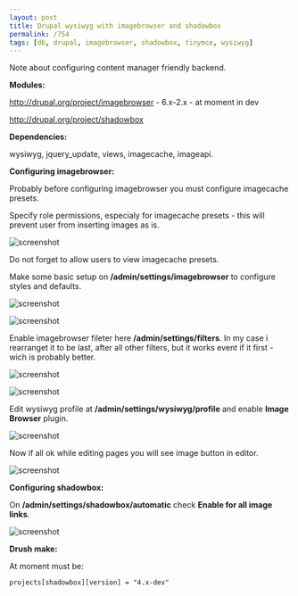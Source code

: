 ```yaml
---
layout: post
title: Drupal wysiwyg with imagebrowser and shadowbox
permalink: /754
tags: [d6, drupal, imagebrowser, shadowbox, tinymce, wysiwyg]
---
```


Note about configuring content manager friendly backend.

**Modules:**

<http://drupal.org/project/imagebrowser> - 6.x-2.x - at moment in dev

<http://drupal.org/project/shadowbox>

**Dependencies:**

wysiwyg, jquery_update, views, imagecache, imageapi.

**Configuring imagebrowser:**

Probably before configuring imagebrowser you must configure imagecache presets.

Specify role permissions, especialy for imagecache presets - this will prevent user from inserting images as is.


![screenshot](http://mac-blog.org.ua/wp-content/uploads/120.png)

Do not forget to allow users to view imagecache presets.

Make some basic setup on **/admin/settings/imagebrowser** to configure styles and defaults.

![screenshot](http://mac-blog.org.ua/wp-content/uploads/35.png)

![screenshot](http://mac-blog.org.ua/wp-content/uploads/44.png)

Enable imagebrowser fileter here **/admin/settings/filters**. In my case i rearranget it to be last, after all other filters, but it works event if it first - wich is probably better.

![screenshot](http://mac-blog.org.ua/wp-content/uploads/54.png)

![screenshot](http://mac-blog.org.ua/wp-content/uploads/63.png)

Edit wysiwyg profile at **/admin/settings/wysiwyg/profile** and enable **Image Browser** plugin.

![screenshot](http://mac-blog.org.ua/wp-content/uploads/210.png)

Now if all ok while editing pages you will see image button in editor.

![screenshot](http://mac-blog.org.ua/wp-content/uploads/73.png)

**Configuring shadowbox:**

On **/admin/settings/shadowbox/automatic** check **Enable for all image links**.

![screenshot](http://mac-blog.org.ua/wp-content/uploads/83.png)

**Drush make:**

At moment must be:

    projects[shadowbox][version] = "4.x-dev"
